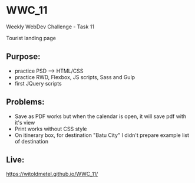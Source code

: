 # WWC_11
Weekly WebDev Challenge - Task 11

Tourist landing page

## Purpose:

- practice PSD --> HTML/CSS
- practice RWD, Flexbox, JS scripts, Sass and Gulp
- first JQuery scripts

## Problems:

- Save as PDF works but when the calendar is open, it will save pdf with it's view
- Print works without CSS style
- On itinerary box, for destination "Batu City" I didn't prepare example list of destination

## Live:
https://witoldmetel.github.io/WWC_11/
